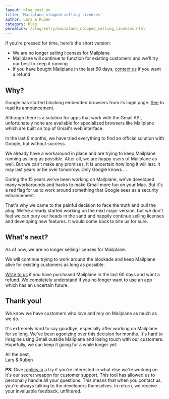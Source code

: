 ```yaml
---
layout: blog_post_en
title: 'Mailplane stopped selling licenses'
author: Lars & Ruben
category: blog
permalink: /blog/entry/mailplane_stopped_selling_licenses.html
---
```


If you're pressed for time, here's the short version:

* We are no longer selling licenses for Mailplane
* Mailplane will continue to function for existing customers and we'll try our best to keep it running
* If you have bought Mailplane in the last 60 days, [contact us](mailto:support@mailplaneapp.com) if you want a refund


## Why?

Google has started blocking embedded browsers from its login page. [See](https://developers.googleblog.com/2020/08/guidance-for-our-effort-to-block-less-secure-browser-and-apps.html) to read its announcement.

Although there is a solution for apps that work with the Gmail API, unfortunately none are available for specialized browsers like Mailplane which are built on top of Gmail's web interface.

In the last 6 months, we have tried everything to find an official solution with Google, but without success.

We already have a workaround in place and are trying to keep Mailplane running as long as possible. After all, we are happy users of Mailplane as well. But we can't make any promises. It is uncertain how long it will last. It may last years or be over tomorrow. Only Google knows ...

During the 15 years we've been working on Mailplane, we've developed many workarounds and hacks to make Gmail more fun on your Mac. But it's a red flag for us to work around something that Google sees as a security enhancement.

That's why we came to the painful decision to face the truth and pull the plug. We've already started working on the next major version, but we don't feel we can bury our heads in the sand and happily continue selling licenses and developing new features. It would come back to bite us for sure.


## What's next?

As of now, we are no longer selling licenses for Mailplane.

We will continue trying to work around the blockade and keep Mailplane alive for existing customers as long as possible.

[Write to us](mailto:support@mailplaneapp.com) if you have purchased Mailplane in the last 60 days and want a refund. We completely understand if you no longer want to use an app which has an uncertain future.


## Thank you!

We know we have customers who love and rely on Mailplane as much as we do.

It's extremely hard to say goodbye, especially after working on Mailplane for so long. We've been agonizing over this decision for months. It's hard to imagine using Gmail outside Mailplane and losing touch with our customers. Hopefully, we can keep it going for a while longer yet.

All the best,<br/>
Lars & Ruben


**PS:** Give [replies.io](https://replies.io) a try if you're interested in what else we're working on. It's our secret weapon for customer support. This tool has allowed us to personally handle all your questions. This means that when you contact us, you're always talking to the developers themselves. In return, we receive your invaluable feedback, unfiltered.
